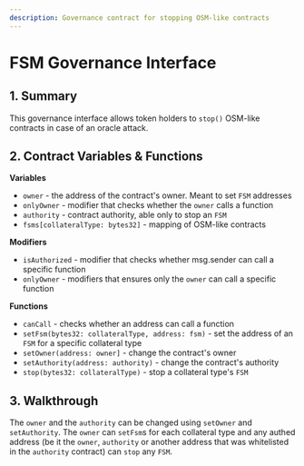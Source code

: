 ```yaml
---
description: Governance contract for stopping OSM-like contracts
---
```


# FSM Governance Interface

## 1. Summary

This governance interface allows token holders to `stop()` OSM-like contracts in case of an oracle attack.

## 2. Contract Variables & Functions <a id="2-contract-details"></a>

**Variables**

* `owner` - the address of the contract's owner. Meant to set `FSM` addresses
* `onlyOwner` - modifier that checks whether the `owner` calls a function
* `authority` - contract authority, able only to stop an `FSM`
* `fsms[collateralType: bytes32]` - mapping of OSM-like contracts

**Modifiers**

* `isAuthorized` - modifier that checks whether msg.sender can call a specific function
* `onlyOwner` - modifiers that ensures only the `owner` can call a specific function

**Functions**

* `canCall` - checks whether an address can call a function
* `setFsm(bytes32: collateralType, address: fsm)` - set the address of an `FSM` for a specific collateral type
* `setOwner(address: owner]` - change the contract's owner
* `setAuthority(address: authority)` - change the contract's authority
* `stop(bytes32: collateralType)` - stop a collateral type's `FSM`

## 3. Walkthrough <a id="2-contract-details"></a>

The `owner` and the `authority` can be changed using `setOwner` and `setAuthority`. The `owner` can `setFsm`s for each collateral type and any authed address \(be it the `owner`, `authority` or another address that was whitelisted in the `authority` contract\) can `stop` any `FSM`.

